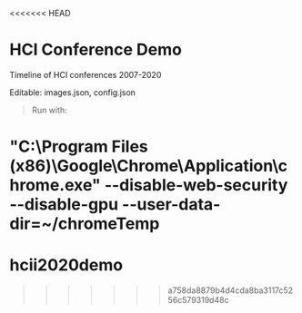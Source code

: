 <<<<<<< HEAD
# HCI Conference Demo
 Timeline of HCI conferences 2007-2020
 
 Editable:
 images.json,
 config.json





>Run with:

 "C:\Program Files (x86)\Google\Chrome\Application\chrome.exe" --disable-web-security --disable-gpu --user-data-dir=~/chromeTemp
=======
# hcii2020demo

>>>>>>> a758da8879b4d4cda8ba3117c5256c579319d48c
